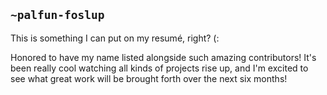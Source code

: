 ## `~palfun-foslup`
This is something I can put on my resumé, right? (:

Honored to have my name listed alongside such amazing contributors! It's been really cool watching all kinds of projects rise up, and I'm excited to see what great work will be brought forth over the next six months!